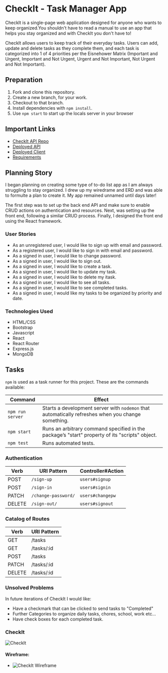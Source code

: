 # CheckIt - Task Manager App

CheckIt is a single-page web application designed for anyone who wants to keep organized.You shouldn't have to read a manual to use an app that helps you stay organized and with CheckIt you don't have to! 

CheckIt allows users to keep track of their everyday tasks. Users can add, update and delete tasks as they complete them, and each task is categorized into 1 of 4 priorities per the Eisnehower Matrix (Important and Urgent, Important and Not Urgent, Urgent and Not Important, Not Urgent and Not Important).


## Preparation

1. Fork and clone this repository.
1. Create a new branch, for your work.
1. Checkout to that branch.
1. Install dependencies with `npm install`.
1. Use `npm start` to start up the locals server in your browser


## Important Links

- [CheckIt API Repo](https://github.com/Jencastioni/to-do-api)
- [Deployed API](https://floating-reef-69808.herokuapp.com/)
- [Deployed Client](https://jencastioni.github.io/to-do-client)
- [Requirements](https://git.generalassemb.ly/ga-wdi-boston/capstone-project/blob/master/requirements.md)


## Planning Story

I began planning on creating some type of to-do list app as I am always struggling to stay organized. I drew up my wiredrame and ERD and was able to formulte a plan to create it. My app remained unnamed until days later!

The first step was to set up the back end API and make sure to enable CRUD actions on authentication and resources. Next, was setting up the front end, following a similar CRUD process. Finally, I designed the front end using the React framework.


### User Stories

- As an unregistered user, I would like to sign up with email and password.
- As a registered user, I would like to sign in with email and password.
- As a signed in user, I would like to change password.
- As a signed in user, I would like to sign out.
- As a signed in user, I would like to create a task.
- As a signed in user, I would like to update my task.
- As a signed in user, I would like to delete my itask.
- As a signed in user, I would like to see all tasks.
- As a signed in user, I would like to see completed tasks.
- As a signed in user, I would like my tasks to be organized by priority and date.


### Technologies Used

- HTML/CSS
- Bootstrap
- Javascript
- React
- React Router
- Express.js
- MongoDB


## Tasks

`npm` is used as a task runner for this project. These are the commands available:

| Command                | Effect                                                                                                      |
|------------------------|-------------------------------------------------------------------------------------------------------------|
| `npm run server`       | Starts a development server with `nodemon` that automatically refreshes when you change something.                                                                                         |
| `npm start`             | Runs an arbitrary command specified in the package’s "start"  property of its "scripts" object.                                                                                     |
| `npm test`             | Runs automated tests.                                                                                       |


### Authentication

| Verb   | URI Pattern            | Controller#Action |
|--------|------------------------|-------------------|
| POST   | `/sign-up`             | `users#signup`    |
| POST   | `/sign-in`             | `users#signin`    |
| PATCH  | `/change-password/` | `users#changepw`  |
| DELETE | `/sign-out/`        | `users#signout`   |


### Catalog of Routes

Verb         |	URI Pattern
------------ | -------------
| GET | /tasks  |
| GET | /tasks/:id  |
| POST | /tasks  |
| PATCH | /tasks/:id  |
| DELETE | /tasks/:id  |


### Unsolved Problems

In future iterations of CheckIt I would like:

- Have a checkmark that can be clicked to send tasks to "Completed"
- Further Categories to organize daily tasks, chores, school, work etc...
- Have check boxes for each completed task.



### CheckIt
![CheckIt](https://media.git.generalassemb.ly/user/28872/files/86d7b580-f9b2-11ea-805e-b723f88655ba)

#### Wireframe:
- ![CheckIt Wireframe](https://media.git.generalassemb.ly/user/28872/files/b5f65d00-fc26-11ea-9655-2745b0b30ea2)
